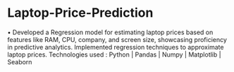 # Laptop-Price-Prediction
• Developed a Regression model for estimating laptop prices based on features like RAM, CPU, company, and screen size, showcasing proficiency in predictive analytics. Implemented regression techniques to approximate laptop prices.
Technologies used : Python | Pandas | Numpy | Matplotlib | Seaborn
